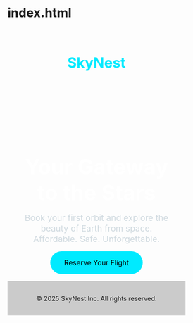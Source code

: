 # index.html

<!DOCTYPE html>
<html lang="en">
<head>
  <meta charset="UTF-8" />
  <meta name="viewport" content="width=device-width, initial-scale=1.0"/>
  <title>SkyNest – Your Gateway to the Stars</title>
  <style>
    /* Reset & Base */
    * {
      margin: 0;
      padding: 0;
      box-sizing: border-box;
    }

    body {
      font-family: 'Segoe UI', Tahoma, Geneva, Verdana, sans-serif;
      color: #fff;
      background: linear-gradient(to bottom, #000428, #004e92);
      height: 100vh;
      display: flex;
      flex-direction: column;
      justify-content: space-between;
    }

    header nav {
      padding: 2rem;
      text-align: center;
    }

    .logo {
      font-size: 2rem;
      font-weight: bold;
      color: #00eaff;
    }

    .hero {
      flex: 1;
      display: flex;
      align-items: center;
      justify-content: center;
      text-align: center;
      padding: 2rem;
    }

    .headline {
      font-size: 3rem;
      animation: pulse 3s ease-in-out infinite;
      margin-bottom: 1rem;
      color: #ffffff;
    }

    @keyframes pulse {
      0% {
        transform: scale(1);
        color: #ffffff;
      }
      50% {
        transform: scale(1.1);
        color: #00eaff;
      }
      100% {
        transform: scale(1);
        color: #ffffff;
      }
    }

    .subtext {
      font-size: 1.2rem;
      max-width: 600px;
      margin: 0 auto 2rem auto;
      color: #cfd9df;
    }

    .cta-button {
      background-color: #00eaff;
      padding: 1rem 2rem;
      border: none;
      border-radius: 50px;
      text-decoration: none;
      font-size: 1rem;
      color: #000;
      transition: background-color 0.3s ease;
    }

    .cta-button:hover {
      background-color: #00c3d9;
    }

    footer {
      text-align: center;
      padding: 1rem;
      background: rgba(0, 0, 0, 0.2);
      font-size: 0.9rem;
    }
  </style>
</head>
<body>
  <header>
    <nav>
      <h1 class="logo">SkyNest</h1>
    </nav>
  </header>

  <main class="hero">
    <section>
      <h2 class="headline">Your Gateway to the Stars</h2>
      <p class="subtext">Book your first orbit and explore the beauty of Earth from space. Affordable. Safe. Unforgettable.</p>
      <a href="#" class="cta-button">Reserve Your Flight</a>
    </section>
  </main>

  <footer>
    <p>© 2025 SkyNest Inc. All rights reserved.</p>
  </footer>
</body>
</html>

